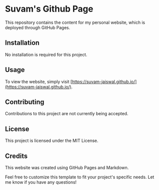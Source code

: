 # Suvam's Github Page

This repository contains the content for my personal website, which is deployed through GitHub Pages.

## Installation

No installation is required for this project.

## Usage

To view the website, simply visit [https://suvam-jaiswal.github.io/](https://suvam-jaiswal.github.io/).

## Contributing

Contributions to this project are not currently being accepted.

## License

This project is licensed under the MIT License.

## Credits

This website was created using GitHub Pages and Markdown.

Feel free to customize this template to fit your project's specific needs. Let me know if you have any questions!